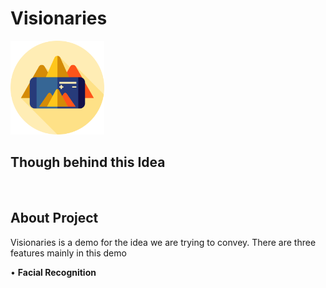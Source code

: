 # Visionaries
<img src="./augmented-reality.png" width="150" alt="icon">
<br />

<h2>Though behind this Idea</h2>


<br />
<h2>About Project</h2>
Visionaries is a demo for the idea we are trying to convey.
There are three features mainly in this demo

• <b>Facial Recognition</b>

